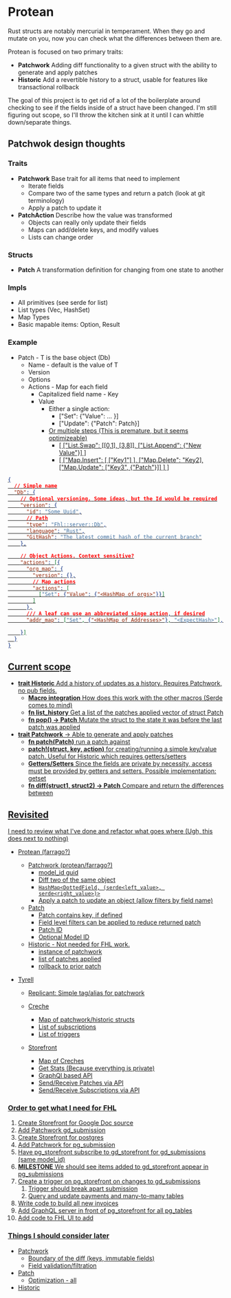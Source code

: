 # Protean

Rust structs are notably mercurial in temperament. When they go and mutate on you, now you can check what
the differences between them are.

Protean is focused on two primary traits:

- **Patchwork** Adding diff functionality to a given struct with the ability to generate and apply patches
- **Historic** Add a revertible history to a struct, usable for features like transactional rollback

The goal of this project is to get rid of a lot of the boilerplate around checking to see if the fields
inside of a struct have been changed. I'm still figuring out scope, so I'll throw the kitchen sink at it
until I can whittle down/separate things.

## Patchwok design thoughts

### Traits

- **Patchwork** Base trait for all items that need to implement
  - Iterate fields
  - Compare two of the same types and return a patch (look at git terminology)
  - Apply a patch to update it
- **PatchAction** Describe how the value was transformed
  - Objects can really only update their fields
  - Maps can add/delete keys, and modify values
  - Lists can change order

### Structs

- **Patch** A transformation definition for changing from one state to another

### Impls

- All primitives (see serde for list)
- List types (Vec, HashSet)
- Map Types
- Basic mapable items: Option, Result

### Example

- Patch - T is the base object (Db)
  - Name - default is the value of T
  - Version
  - Options
  - Actions - Map for each field
    - Capitalized field name - Key
    - Value
      - Either a single action:
        - ["Set": {"Value": ... }]
        - ["Update": {"Patch": Patch<U>}]
      - Or multiple steps (This is premature, but it seems optimizeable)
        - [
          ["List.Swap": [[0,1], [3,8]],
          ["List.Append": {"New Value"}]
          ]
        - [
          ["Map.Insert": [
          ["Key1"]
          ],
          ["Map.Delete": "Key2],
          ["Map.Update": ["Key3", {"Patch"}]]
          ]
          ]

```json
{
  // Simple name
  "Db": {
    // Optional versioning. Some ideas, but the Id would be required
    "version": {
      "id": "Some Uuid",
      // Path
      "type": "Fhl::server::Db",
      "language": "Rust",
      "GitHash": "The latest commit hash of the current branch"
    },

    // Object Actions. Context sensitive?
    "actions": [{
      "org_map": {
        "version": {},
        // Map actions
        "actions": [
          ["Set": {"Value": {"<HashMap of orgs>"}}]
        ]
      },
      /// A leaf can use an abbreviated singe action, if desired
      "addr_map": ["Set", {"<HashMap of Addresses>"}, "<ExpectHash>"],

    }]
  }
}

```

## Current scope

- **trait Historic** Add a history of updates as a history. Requires Patchwork, no pub fields.
  - **Macro integration** How does this work with the other macros (Serde comes to mind)
  - **fn list_history** Get a list of the patches applied vector of struct Patch
  - **fn pop() -> Patch** Mutate the struct to the state it was before the last patch was applied
- **trait Patchwork** -> Able to generate and apply patches
  - **fn patch(Patch)** run a patch against
  - **patch!(struct, key, action)** for creating/running a simple key/value patch. Useful for Historic which
    requires getters/setters
  - **Getters/Setters** Since the fields are private by necessity, access must be provided by getters and
    setters. Possible implementation: [getset](https://github.com/Hoverbear/getset/)
  - **fn diff(struct1, struct2) -> Patch** Compare and return the differences between

## Revisited

I need to review what I've done and refactor what goes where (Ugh, this does next to nothing)

- Protean (farrago?)
  - Patchwork (protean/farrago?)
    - model_id guid
    - Diff two of the same object
    - `HashMap<DottedField, (serde<left_value>, serde<right_value>)>`
    - Apply a patch to update an object (allow filters by field name)
  - Patch
    - Patch contains key, if defined
    - Field level filters can be applied to reduce returned patch
    - Patch ID
    - Optional Model ID
  - Historic - Not needed for FHL work.
    - instance of patchwork
    - list of patches applied
    - rollback to prior patch
- Tyrell

  - Replicant: Simple tag/alias for patchwork
  - Creche
    - Map of patchwork/historic structs
    - List of subscriptions
    - List of triggers
  - Storefront

    - Map of Creches
    - Get Stats (Because everything is private)
    - GraphQl based API
    - Send/Receive Patches via API
    - Send/Receive Subscriptions via API

### Order to get what I need for FHL

1. Create Storefront for Google Doc source
2. Add Patchwork gd_submission
3. Create Storefront for postgres
4. Add Patchwork for pg_submission
5. Have pg_storefront subscribe to gd_storefront for gd_submissions (same model_id)
6. **MILESTONE** We should see items added to gd_storefront appear in pg_submissions
7. Create a trigger on pg_storefront on changes to gd_submissions
   1. Trigger should break apart submission
   2. Query and update payments and many-to-many tables
8. Write code to build all new invoices
9. Add GraphQL server in front of pg_storefront for all pg_tables
10. Add code to FHL UI to add

### Things I should consider later

- Patchwork
  - Boundary of the diff (keys, immutable fields)
  - Field validation/filtration
- Patch
  - Optimization - all
- Historic
